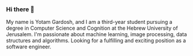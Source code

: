 ### Hi there 👋

My name is Yotam Gardosh, and I am a third-year student pursuing a degree in Computer Science and Cognition at the Hebrew University of Jerusalem. I'm passionate about machine learning, image processing, data structures and algorithms.
Looking for a fulfilling and exciting position as a software engineer.

<!--
**yotamgardosh/yotamgardosh** is a ✨ _special_ ✨ repository because its `README.md` (this file) appears on your GitHub profile.

Here are some ideas to get you started:

- 🔭 I’m currently working on ...
- 🌱 I’m currently learning ...
- 👯 I’m looking to collaborate on ...
- 🤔 I’m looking for help with ...
- 💬 Ask me about ...
- 📫 How to reach me: ...
- 😄 Pronouns: ...
- ⚡ Fun fact: ...
-->
